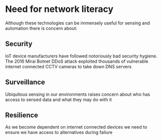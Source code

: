 # Need for network literacy

Although these technologies can be immensely useful for sensing and automation there is concern about:

## Security

IoT device manufacturers have followed notoriously bad security hygiene. The 2016 Mirai Botnet DDoS attack exploited thousands of vulnerable internet connected CCTV cameras to take down DNS servers

## Surveillance

Ubiquitous sensing in our environments raises concern about who has access to sensed data and what they may do with it

## Resilience

As we become dependent on internet connected devices we need to ensure we have access to alternatives during failure